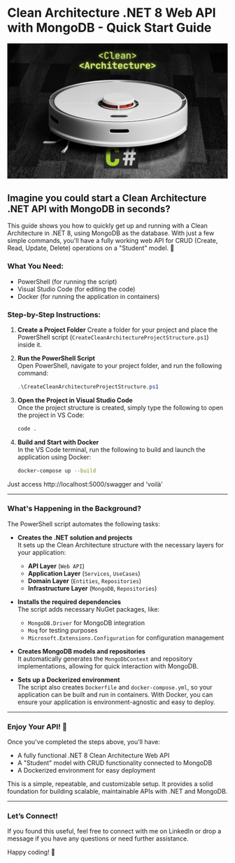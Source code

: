 # Clean Architecture .NET 8 Web API with MongoDB - Quick Start Guide

![Clean Architecture C#](https://github.com/paolinellih/CleanArchitecture/blob/main/CleanArchitectureCSharp.png)

## Imagine you could start a Clean Architecture .NET API with MongoDB in seconds?

This guide shows you how to quickly get up and running with a Clean Architecture in .NET 8, using MongoDB as the database. With just a few simple commands, you'll have a fully working web API for CRUD (Create, Read, Update, Delete) operations on a "Student" model. 🚀

### What You Need:
- PowerShell (for running the script)
- Visual Studio Code (for editing the code)
- Docker (for running the application in containers)

### Step-by-Step Instructions:

1. **Create a Project Folder**
   Create a folder for your project and place the PowerShell script (`CreateCleanArchitectureProjectStructure.ps1`) inside it.

2. **Run the PowerShell Script**  
   Open PowerShell, navigate to your project folder, and run the following command:
   ```powershell
   .\CreateCleanArchitectureProjectStructure.ps1
   ```

3. **Open the Project in Visual Studio Code**  
   Once the project structure is created, simply type the following to open the project in VS Code:
   ```bash
   code .
   ```

4. **Build and Start with Docker**  
   In the VS Code terminal, run the following to build and launch the application using Docker:
   ```bash
   docker-compose up --build
   ```

Just access http://localhost:5000/swagger and 'voilà'

---

### What's Happening in the Background?

The PowerShell script automates the following tasks:

- **Creates the .NET solution and projects**  
  It sets up the Clean Architecture structure with the necessary layers for your application:
  - **API Layer** (`Web API`)
  - **Application Layer** (`Services`, `UseCases`)
  - **Domain Layer** (`Entities`, `Repositories`)
  - **Infrastructure Layer** (`MongoDB`, `Repositories`)

- **Installs the required dependencies**  
  The script adds necessary NuGet packages, like:
  - `MongoDB.Driver` for MongoDB integration
  - `Moq` for testing purposes
  - `Microsoft.Extensions.Configuration` for configuration management

- **Creates MongoDB models and repositories**  
  It automatically generates the `MongoDbContext` and repository implementations, allowing for quick interaction with MongoDB.

- **Sets up a Dockerized environment**  
  The script also creates `Dockerfile` and `docker-compose.yml`, so your application can be built and run in containers. With Docker, you can ensure your application is environment-agnostic and easy to deploy.

---

### Enjoy Your API! 🎉

Once you've completed the steps above, you'll have:
- A fully functional .NET 8 Clean Architecture Web API
- A "Student" model with CRUD functionality connected to MongoDB
- A Dockerized environment for easy deployment

This is a simple, repeatable, and customizable setup. It provides a solid foundation for building scalable, maintainable APIs with .NET and MongoDB.

---

### Let’s Connect!

If you found this useful, feel free to connect with me on LinkedIn or drop a message if you have any questions or need further assistance.

Happy coding! 🎉
